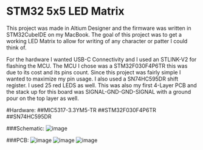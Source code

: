 # STM32 5x5 LED Matrix
This project was made in Altium Designer and the firmware was written in STM32CubeIDE on my MacBook. The goal of this project was to get a working LED Matrix to allow for writing of any character or patter I could think of. 

For the hardware I wanted USB-C Connectivity and I used an STLINK-V2 for flashing the MCU. The MCU I chose was a STM32F030F4P6TR this was due to its cost and its pins count. Since this project was fairly simple I wanted to maximize my pin usage. I also used a SN74HC595DR shift register. I used 25 red LEDS as well. 
This was also my first 4-Layer PCB and the stack up for this board was SIGNAL-GND-GND-SIGNAL with a ground pour on the top layer as well.

#Hardware:
##MIC5317-3.3YM5-TR
##STM32F030F4P6TR
##SN74HC595DR

###Schematic:
![image](https://github.com/Cgrubick/5x5LEDMatrix/assets/75959508/106c7703-e692-4120-851d-92cb68421037)

###PCB:
![image](https://github.com/Cgrubick/5x5LEDMatrix/assets/75959508/61112d7c-a2d6-4ba6-a727-f25793d2fde7)
![image](https://github.com/Cgrubick/5x5LEDMatrix/assets/75959508/1065ca79-31a5-4a52-a9c0-b85284bd4084)
![image](https://github.com/Cgrubick/5x5LEDMatrix/assets/75959508/e1a4dfe4-285a-4864-bff7-ee80176123e0)



